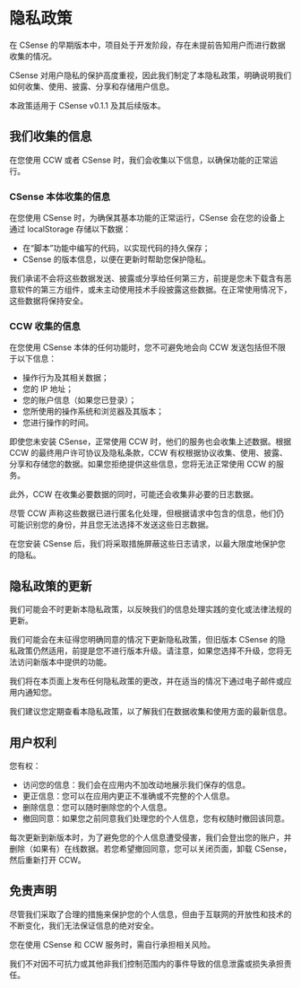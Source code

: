 # 隐私政策

在 CSense 的早期版本中，项目处于开发阶段，存在未提前告知用户而进行数据收集的情况。

CSense 对用户隐私的保护高度重视，因此我们制定了本隐私政策，明确说明我们如何收集、使用、披露、分享和存储用户信息。

本政策适用于 CSense v0.1.1 及其后续版本。

## 我们收集的信息

在您使用 CCW 或者 CSense 时，我们会收集以下信息，以确保功能的正常运行。

### CSense 本体收集的信息

在您使用 CSense 时，为确保其基本功能的正常运行，CSense 会在您的设备上通过 localStorage 存储以下数据：

- 在“脚本”功能中编写的代码，以实现代码的持久保存；
- CSense 的版本信息，以便在更新时帮助您保护隐私。

我们承诺不会将这些数据发送、披露或分享给任何第三方，前提是您未下载含有恶意软件的第三方组件，或未主动使用技术手段披露这些数据。在正常使用情况下，这些数据将保持安全。

### CCW 收集的信息

在您使用 CSense 本体的任何功能时，您不可避免地会向 CCW 发送包括但不限于以下信息：

- 操作行为及其相关数据；
- 您的 IP 地址；
- 您的账户信息（如果您已登录）；
- 您所使用的操作系统和浏览器及其版本；
- 您进行操作的时间。

即使您未安装 CSense，正常使用 CCW 时，他们的服务也会收集上述数据。根据 CCW 的最终用户许可协议及隐私条款，CCW 有权根据协议收集、使用、披露、分享和存储您的数据。如果您拒绝提供这些信息，您将无法正常使用 CCW 的服务。

此外，CCW 在收集必要数据的同时，可能还会收集非必要的日志数据。

尽管 CCW 声称这些数据已进行匿名化处理，但根据请求中包含的信息，他们仍可能识别您的身份，并且您无法选择不发送这些日志数据。

在您安装 CSense 后，我们将采取措施屏蔽这些日志请求，以最大限度地保护您的隐私。

## 隐私政策的更新

我们可能会不时更新本隐私政策，以反映我们的信息处理实践的变化或法律法规的更新。

我们可能会在未征得您明确同意的情况下更新隐私政策，但旧版本 CSense 的隐私政策仍然适用，前提是您不进行版本升级。请注意，如果您选择不升级，您将无法访问新版本中提供的功能。

我们将在本页面上发布任何隐私政策的更改，并在适当的情况下通过电子邮件或应用内通知您。

我们建议您定期查看本隐私政策，以了解我们在数据收集和使用方面的最新信息。

## 用户权利

您有权：

- 访问您的信息：我们会在应用内不加改动地展示我们保存的信息。
- 更正信息：您可以在应用内更正不准确或不完整的个人信息。
- 删除信息：您可以随时删除您的个人信息。
- 撤回同意：如果您之前同意我们处理您的个人信息，您有权随时撤回该同意。

每次更新到新版本时，为了避免您的个人信息遭受侵害，我们会登出您的账户，并删除（如果有）在线数据。若您希望撤回同意，您可以关闭页面，卸载 CSense，然后重新打开 CCW。

## 免责声明

尽管我们采取了合理的措施来保护您的个人信息，但由于互联网的开放性和技术的不断变化，我们无法保证信息的绝对安全。

您在使用 CSense 和 CCW 服务时，需自行承担相关风险。

我们不对因不可抗力或其他非我们控制范围内的事件导致的信息泄露或损失承担责任。
